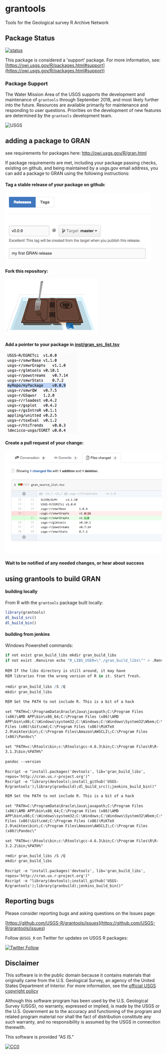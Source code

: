 # grantools
Tools for the Geological survey R Archive Network

## Package Status

[![status](https://img.shields.io/badge/USGS-Support-yellow.svg)](https://owi.usgs.gov/R/packages.html#support)

This package is considered a 'support' package. For more information, see:
[https://owi.usgs.gov/R/packages.html#support](https://owi.usgs.gov/R/packages.html#support)

### Package Support

The Water Mission Area of the USGS supports the development and maintenance of `grantools` through September 2018, and most likely further into the future. Resources are available primarily for maintenance and responding to user questions. Priorities on the development of new features are determined by the `grantools` development team.

![USGS](http://usgs-r.github.io/images/usgs.png)

## adding a package to GRAN

see requirements for packages here: http://owi.usgs.gov/R/gran.html

If package requirements are met, including your package passing checks, existing on github, and being maintained by a usgs.gov email address, you can add a package to GRAN using the following instructions:

#### Tag a stable release of your package on github:  
![adding a tag to github](inst/tagging_GRAN.png)

#### Fork this repository: 
![fork GRAN](inst/fork_GRAN.png)
 
#### Add a pointer to your package in [inst/gran_src_list.tsv](https://github.com/USGS-R/grantools/blob/master/gran_source_list.tsv) 
![change source list](inst/change_src_list.png)

#### Create a pull request of your change:  
![pull request](inst/pr_GRAN.png)

#### Wait to be notified of any needed changes, or hear about success



## using grantools to build GRAN

#### building locally  
From R with the `grantools` package built locally:  
```r
library(grantools)
dl_build_src()
dl_build_bin()
```

#### building from jenkins  
Windows Powershell commands:
```r
if not exist gran_build_libs mkdir gran_build_libs
if not exist .Renviron echo "R_LIBS_USER=\"./gran_build_libs\"" > .Renviron

REM If the libs directory is still around, it may have 
REM libraries from the wrong version of R in it. Start fresh. 

rmdir gran_build_libs /S /Q
mkdir gran_build_libs
```

```
REM Set the PATH to not include R. This is a bit of a hack

set "PATH=C:\ProgramData\Oracle\Java\javapath;C:\Program Files (x86)\AMD APP\bin\x86_64;C:\Program Files (x86)\AMD APP\bin\x86;C:\Windows\system32;C:\Windows;C:\Windows\System32\Wbem;C:\Windows\System32\WindowsPowerShell\v1.0\;C:\Program Files (x86)\Git\cmd;C:\Program Files (x86)\MiKTeX 2.9\miktex\bin\;C:\Program Files\Amazon\AWSCLI\;C:\Program Files (x86)\Pandoc\"

set "PATH=c:\Rtools\bin;c:\Rtools\gcc-4.6.3\bin;C:\Program Files\R\R-3.1.3\bin;%PATH%"

pandoc --version

Rscript -e "install.packages('devtools', lib='gran_build_libs', repos='http://cran.us.r-project.org')"
Rscript -e "library(devtools);install_github('USGS-R/grantools');library(granbuild);dl_build_src();jenkins_build_bin()"
```

```
REM Set the PATH to not include R. This is a bit of a hack

set "PATH=C:\ProgramData\Oracle\Java\javapath;C:\Program Files (x86)\AMD APP\bin\x86_64;C:\Program Files (x86)\AMD APP\bin\x86;C:\Windows\system32;C:\Windows;C:\Windows\System32\Wbem;C:\Windows\System32\WindowsPowerShell\v1.0\;C:\Program Files (x86)\Git\cmd;C:\Program Files (x86)\MiKTeX 2.9\miktex\bin\;C:\Program Files\Amazon\AWSCLI\;C:\Program Files (x86)\Pandoc\"

set "PATH=c:\Rtools\bin;c:\Rtools\gcc-4.6.3\bin;C:\Program Files\R\R-3.2.2\bin;%PATH%"

rmdir gran_build_libs /S /Q
mkdir gran_build_libs

Rscript -e "install.packages('devtools', lib='gran_build_libs', repos='http://cran.us.r-project.org')"
Rscript -e "library(devtools);install_github('USGS-R/grantools');library(granbuild);jenkins_build_bin()"
```


## Reporting bugs

Please consider reporting bugs and asking questions on the Issues page:

[https://github.com/USGS-R/grantools/issues](https://github.com/USGS-R/grantools/issues)


Follow `@USGS_R` on Twitter for updates on USGS R packages:

[![Twitter Follow](https://img.shields.io/twitter/follow/USGS_R.svg?style=social&label=Follow%20USGS_R)](https://twitter.com/USGS_R)

## Disclaimer
This software is in the public domain because it contains materials that originally came from the U.S. Geological Survey, an agency of the United States Department of Interior. For more information, see the [official USGS copyright policy](http://www.usgs.gov/visual-id/credit_usgs.html#copyright/ "official USGS copyright policy")

Although this software program has been used by the U.S. Geological Survey (USGS), no warranty, expressed or implied, is made by the USGS or the U.S. Government as to the accuracy and functioning of the program and related program material nor shall the fact of distribution constitute any such warranty, and no responsibility is assumed by the USGS in connection therewith.

This software is provided "AS IS."

 [
    ![CC0](http://i.creativecommons.org/p/zero/1.0/88x31.png)
  ](http://creativecommons.org/publicdomain/zero/1.0/)

